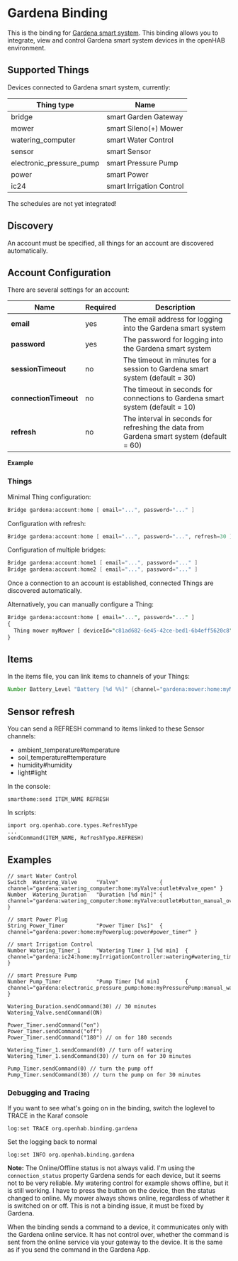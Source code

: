 # Gardena Binding

This is the binding for [Gardena smart system](https://www.gardena.com/de/rasenpflege/smartsystem/).
This binding allows you to integrate, view and control Gardena smart system devices in the openHAB environment.

## Supported Things

Devices connected to Gardena smart system, currently:

| Thing type               | Name                     |
|--------------------------|--------------------------|
| bridge                   | smart Garden Gateway     |
| mower                    | smart Sileno(+) Mower    |
| watering_computer        | smart Water Control      |
| sensor                   | smart Sensor             |
| electronic_pressure_pump | smart Pressure Pump      |
| power                    | smart Power              |
| ic24                     | smart Irrigation Control |

The schedules are not yet integrated!

## Discovery

An account must be specified, all things for an account are discovered automatically.

## Account Configuration

There are several settings for an account:

| Name                  | Required | Description                                                                              |
|-----------------------|----------|------------------------------------------------------------------------------------------|
| **email**             | yes      | The email address for logging into the Gardena smart system                              |
| **password**          | yes      | The password for logging into the Gardena smart system                                   |
| **sessionTimeout**    | no       | The timeout in minutes for a session to Gardena smart system (default = 30)              |
| **connectionTimeout** | no       | The timeout in seconds for connections to Gardena smart system (default = 10)            |
| **refresh**           | no       | The interval in seconds for refreshing the data from Gardena smart system (default = 60) |

**Example**

### Things

Minimal Thing configuration:

```java
Bridge gardena:account:home [ email="...", password="..." ]
```

Configuration with refresh:

```java
Bridge gardena:account:home [ email="...", password="...", refresh=30 ]
```

Configuration of multiple bridges:

```java
Bridge gardena:account:home1 [ email="...", password="..." ]
Bridge gardena:account:home2 [ email="...", password="..." ]
```

Once a connection to an account is established, connected Things are discovered automatically.

Alternatively, you can manually configure a Thing:

```perl
Bridge gardena:account:home [ email="...", password="..." ]
{
  Thing mower myMower [ deviceId="c81ad682-6e45-42ce-bed1-6b4eff5620c8" ]
}
```

## Items

In the items file, you can link items to channels of your Things:

```java
Number Battery_Level "Battery [%d %%]" {channel="gardena:mower:home:myMower:battery#level"}
```

## Sensor refresh

You can send a REFRESH command to items linked to these Sensor channels:

- ambient_temperature#temperature
- soil_temperature#temperature
- humidity#humidity
- light#light

In the console:

```shell
smarthome:send ITEM_NAME REFRESH
```

In scripts:

```
import org.openhab.core.types.RefreshType
...
sendCommand(ITEM_NAME, RefreshType.REFRESH)
```

## Examples

```
// smart Water Control
Switch  Watering_Valve      "Valve"             { channel="gardena:watering_computer:home:myValve:outlet#valve_open" }
Number  Watering_Duration   "Duration [%d min]" { channel="gardena:watering_computer:home:myValve:outlet#button_manual_override_time" }

// smart Power Plug
String Power_Timer          "Power Timer [%s]"  { channel="gardena:power:home:myPowerplug:power#power_timer" }

// smart Irrigation Control
Number Watering_Timer_1     "Watering Timer 1 [%d min]  { channel="gardena:ic24:home:myIrrigationController:watering#watering_timer_1" }

// smart Pressure Pump
Number Pump_Timer           "Pump Timer [%d min]        { channel="gardena:electronic_pressure_pump:home:myPressurePump:manual_watering#manual_watering_timer" }
```

```
Watering_Duration.sendCommand(30) // 30 minutes
Watering_Valve.sendCommand(ON)

Power_Timer.sendCommand("on")
Power_Timer.sendCommand("off")
Power_Timer.sendCommand("180") // on for 180 seconds

Watering_Timer_1.sendCommand(0) // turn off watering
Watering_Timer_1.sendCommand(30) // turn on for 30 minutes

Pump_Timer.sendCommand(0) // turn the pump off
Pump_Timer.sendCommand(30) // turn the pump on for 30 minutes
```

### Debugging and Tracing

If you want to see what's going on in the binding, switch the loglevel to TRACE in the Karaf console

```
log:set TRACE org.openhab.binding.gardena
```

Set the logging back to normal

```
log:set INFO org.openhab.binding.gardena
```

**Note:** The Online/Offline status is not always valid. I'm using the ```connection_status``` property Gardena sends for each device, but it seems not to be very reliable.
My watering control for example shows offline, but it is still working.
I have to press the button on the device, then the status changed to online.
My mower always shows online, regardless of whether it is switched on or off.
This is not a binding issue, it must be fixed by Gardena.

When the binding sends a command to a device, it communicates only with the Gardena online service.
It has not control over, whether the command is sent from the online service via your gateway to the device.
It is the same as if you send the command in the Gardena App.
